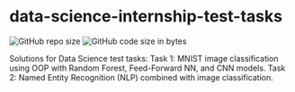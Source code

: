 # data-science-internship-test-tasks
![GitHub repo size](https://img.shields.io/github/repo-size/nastyapetrunia/data-science-internship-test-tasks)
![GitHub code size in bytes](https://img.shields.io/github/languages/code-size/nastyapetrunia/data-science-internship-test-tasks)


Solutions for Data Science test tasks:  Task 1: MNIST image classification using OOP with Random Forest, Feed-Forward NN, and CNN models.  Task 2: Named Entity Recognition (NLP) combined with image classification.
